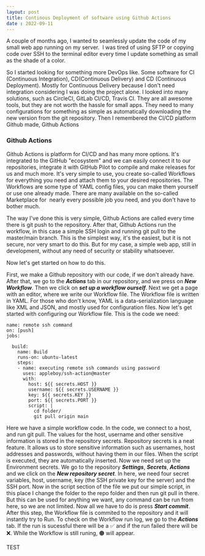 ```yaml
---
layout: post
title: Continous Deployment of software using Github Actions
date : 2022-09-11
---
```


A couple of months ago, I wanted to seamlessly update the code of my small web app running on my server. 
I was tired of using SFTP or copying code over SSH to the terminal editor every time I update something as small as the shade of a color. 

So I started looking for something more DevOps like. Some software for CI (Continuous Integration), CD(Continuous Delivery) and CD (Continuous Deployment). Mostly for Continuous Delivery because I don't need integration considering I was doing the project alone. I looked into many solutions, such as CircleCI, GitLab CI/CD, Travis CI. They are all awesome tools, but they are not worth the hassle for small apps. They need to many configurations for something as simple as automatically downloading the new version from the git repository. Then I remembered the CI/CD platform Github made, Github Actions 

### Github Actions

Github Actions is platform for CI/CD and has many more options. It's integrated to the GitHub "ecosystem" and we can easily connect it to our repositories, integrate it with GitHub Pilot to compile and make releases for us and much more. It's very simple to use, you create so-called Workflows for everything you need and attach them to your desired repositories. The Workflows are some type of YAML config files, you can make them yourself or use one already made. There are many available on the so-called Marketplace for  nearly every possible job you need, and you don't have to bother much.


The way I've done this is very simple, Github Actions are called every time there is git push to the repository. After that, Github Actions run the workflow, in this case a simple SSH login and running git pull to the master/main branch. This is the simplest way, it's the easiest, but it is not secure, nor very smart to do this. But for my case, a simple web app, still in development, without any need of security or stability whatsoever. 


Now let's get started on how to do this.


First, we make a Github repository with our code, if we don't already have. After that, we go to the ***Actions*** tab in our repository, and we press on ***New Workflow***. Then we click on ***set up a workflow ourself***. Next we get a page with an editor, where we write our Workflow file. The Workflow file is written in YAML. For those who don't know, YAML is a data-serialization language like XML and JSON, and mostly used for configuration files. Now let's get started with configuring our Workflow file. This is the code we need:

```
name: remote ssh command
on: [push]
jobs:

  build:
    name: Build
    runs-on: ubuntu-latest
    steps:
    - name: executing remote ssh commands using password
      uses: appleboy/ssh-action@master
      with:
        host: ${{ secrets.HOST }}
        username: ${{ secrets.USERNAME }}
        key: ${{ secrets.KEY }}
        port: ${{ secrets.PORT }}
        script: |
          cd folder/
          git pull origin main
```
Here we have a simple workflow code. In the code, we connect to a host, and run git pull. The values for the host, username and other sensitive information is stored in the repository secrets. Repository secrets is a neat feature. It allows us to store sensitive information such as usernames, host addresses and passwords, without having them in our files. When the script is executed, they are automatically inserted. Now we need set up the Environment secrets. We go to the repository ***Settings***, ***Secrets***, ***Actions*** and we click on the ***New repository secret***. In here, we need four secret variables, host, username, key (the SSH private key for the server) and the SSH port. Now in the script section of the file we put our simple script, in this place I change the folder to the repo folder and then run git pull in there. But this can be used for anything we want, any command can be run from here, so we are not limited. Now all we have to do is press ***Start commit***. After this step, the Workflow file is commited to the repository and it will instantly try to Run. To check on the Workflow run log, we go to the ***Actions*** tab. If the run is sucessful there will be a ✅ and if the run failed there will be ❌. While the Workflow is still runing, 🟠 will appear.

TEST
